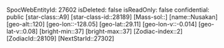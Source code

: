 ﻿---
location: [29.11,-128.05,120]
type: Station
tags:
- astro/Star

---
SpocWebEntityId: 27602
isDeleted: false
isReadOnly: false
confidential: public
[star-class::A9]
[star-class-id::28189]
[Mass-sol::]
[name::Nusakan]
[geo-alt::120]
[geo-lon::-128.05]
[geo-lat::29.11]
[geo-lon-v::-0.014]
[geo-lat-v::0.08]
[bright-min::37]
[bright-max::37]
[Zodiac-index::2]
[ZodiacId::28109]
[NextStarId::27302]

